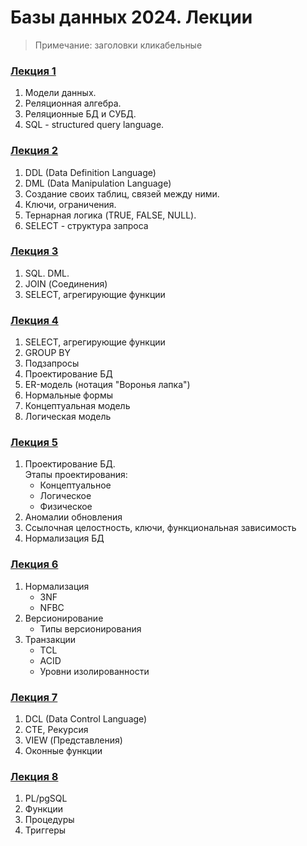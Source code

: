 # Базы данных 2024. Лекции

> Примечание: заголовки кликабельные

### [Лекция 1](Лекция_01_2024_обновленная.pdf)
1. Модели данных.
2. Реляционная алгебра.
3. Реляционные БД и СУБД.
4. SQL - structured query language.

### [Лекция 2](Лекция_02_2024.pdf)
1. DDL (Data Definition Language)
2. DML (Data Manipulation Language)
3. Создание своих таблиц, связей между ними.
4. Ключи, ограничения.
5. Тернарная логика (TRUE, FALSE, NULL).
6. SELECT - структура запроса
<!---5. JOIN (Разные типы соединений).
6. Сложные запросы с вложенными условиями.
7. Подзапрос.
8. Потенциальные, первичные, внешние ключи.
-->

### [Лекция 3](Лекция_03_2024.pdf)
1. SQL. DML.
2. JOIN (Соединения)
3. SELECT, агрегирующие функции
<!--
1. Проектирование баз данных.
2. Ссылочная целостность
3. Нормальные формы.
4. Физическая модель данных.
5. Версионирование-->

### [Лекция 4](Лекция_04_2024.pdf)
1. SELECT, агрегирующие функции
2. GROUP BY
3. Подзапросы
4. Проектирование БД
5. ER-модель (нотация "Воронья лапка")
6. Нормальные формы
7. Концептуальная модель
8. Логическая модель
<!-- 1. Транзакции. TCL.
2. ACID свойства транзакций.
3. Уровни изолированности в базе ограничений.
4. Оконные функции.
5. CTE, Views.-->

### [Лекция 5](Лекция%2005%202024.pdf)
1. Проектирование БД.<br>
   Этапы проектирования:
    - Концептуальное
    - Логическое
    - Физическое
3. Аномалии обновления
4. Ссылочная целостность, ключи, функциональная зависимость
5. Нормализация БД
<!-- 1. Рекурсия
2. NoSql vs LightSql vs PostfreSql
3. Vertica vs Spark vs Hadoop vs ClickHouse
4. NoSQL СУБД.
5. Хранилища данных.
6. ETL vs ELT
7. Аномалии данных в базе.
8. Связь SQL  с другими языками программирования (python, c++)-->

### [Лекция 6](Лекция_06_2024.pdf)
1. Нормализация
    - 3NF
    - NFBC
2. Версионирование
    - Типы версионирования
3. Транзакции
    - TCL
    - ACID
    - Уровни изолированности

### [Лекция 7](Лекция_07_2024.pdf)
1. DCL (Data Control Language)
2. CTE, Рекурсия
3. VIEW (Представления)
4. Оконные функции

### [Лекция 8](Лекция_08_2024.pdf)
1. PL/pgSQL
2. Функции
3. Процедуры
4. Триггеры



